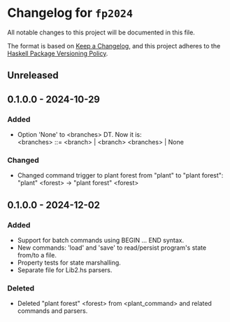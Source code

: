 # Changelog for `fp2024`

All notable changes to this project will be documented in this file.

The format is based on [Keep a Changelog](https://keepachangelog.com/en/1.0.0/),
and this project adheres to the
[Haskell Package Versioning Policy](https://pvp.haskell.org/).

## Unreleased

## 0.1.0.0 - 2024-10-29

### Added

- Option 'None' to \<branches\> DT. Now it is:  
\<branches>  ::= \<branch> | \<branch> \<branches> | None

### Changed

- Changed command trigger to plant forest from "plant" to "plant forest":  
"plant" \<forest> -> "plant forest" \<forest>

## 0.1.0.0 - 2024-12-02

### Added

- Support for batch commands using BEGIN ... END syntax.
- New commands: 'load' and 'save' to read/persist program's state from/to a file.
- Property tests for state marshalling.
- Separate file for Lib2.hs parsers.

### Deleted

- Deleted "plant forest" \<forest\> from \<plant_command\> and related commands and parsers.
